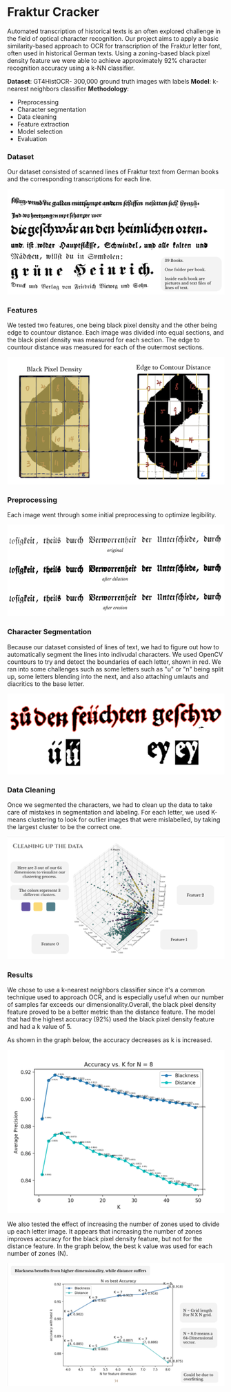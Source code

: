 
# Fraktur Cracker

Automated transcription of historical texts is an often explored challenge in the field of optical character recognition. Our project aims to apply a basic similarity-based approach to OCR for transcription of the Fraktur letter font, often used in historical German texts. Using a zoning-based black pixel density feature we were able to achieve approximately 92% character recognition accuracy using a k-NN classifier. 

**Dataset**: GT4HistOCR- 300,000 ground truth images with labels
**Model**: k-nearest neighbors classifier
**Methodology**:
* Preprocessing
* Character segmentation
* Data cleaning 
* Feature extraction
* Model selection
* Evaluation

### Dataset

Our dataset consisted of scanned lines of Fraktur text from German books and the corresponding transcriptions for each line.

![dataset](https://github.com/yingyangle/fraktur/blob/master/info/data_preview.png)

### Features

We tested two features, one being black pixel density and the other being edge to countour distance. Each image was divided into equal sections, and the black pixel density was measured for each section. The edge to countour distance was measured for each of the outermost sections.

![features](https://github.com/yingyangle/fraktur/blob/master/info/features.png)


### Preprocessing

Each image went through some initial preprocessing to optimize legibility.

![preprocessing](https://github.com/yingyangle/fraktur/blob/master/info/preprocessing.png)

### Character Segmentation

Because our dataset consisted of lines of text, we had to figure out how to automatically segment the lines into indivudal characters. We used OpenCV countours to try and detect the boundaries of each letter, shown in red. We ran into some challenges such as some letters such as "u" or "n" being split up, some letters blending into the next, and also attaching umlauts and diacritics to the base letter.

![segmentation issues](https://github.com/yingyangle/fraktur/blob/master/info/segmentation_issues.png)

### Data Cleaning

Once we segmented the characters, we had to clean up the data to take care of mistakes in segmentation and labeling. For each letter, we used K-means clustering to look for outlier images that were mislabelled, by taking the largest cluster to be the correct one.

![k-means clustering](https://github.com/yingyangle/fraktur/blob/master/info/cleaning_data.png)

### Results 

We chose to use a k-nearest neighbors classifier since it's a common technique used to approach OCR, and is especially useful when our number of samples far exceeds our dimensionality.Overall, the black pixel density feature proved to be a better metric than the distance feature. The model that had the highest accuracy (92%) used the black pixel density feature and had a k value of 5.

As shown in the graph below, the accuracy decreases as k is increased.

![accuracies for different values of k](https://github.com/yingyangle/fraktur/blob/master/info/plots/knnAccuracy8.png)

We also tested the effect of increasing the number of zones used to divide up each letter image. It appears that increasing the number of zones improves accuracy for the black pixel density feature, but not for the distance feature. In the graph below, the best k value was used for each number of zones (N). 

![accuracies for different number of sections per image](https://github.com/yingyangle/fraktur/blob/master/info/zoning_dimensions.png)



